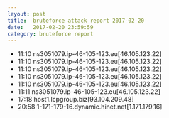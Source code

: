 ```yaml
---
layout: post
title:  bruteforce attack report 2017-02-20
date:   2017-02-20 23:59:59
category: bruteforce report
---
```


* 11:10 ns3051079.ip-46-105-123.eu[46.105.123.22]
* 11:10 ns3051079.ip-46-105-123.eu[46.105.123.22]
* 11:10 ns3051079.ip-46-105-123.eu[46.105.123.22]
* 11:10 ns3051079.ip-46-105-123.eu[46.105.123.22]
* 11:10 ns3051079.ip-46-105-123.eu[46.105.123.22]
* 11:11 ns3051079.ip-46-105-123.eu[46.105.123.22]
* 17:18 host1.lcpgroup.biz[93.104.209.48]
* 20:58 1-171-179-16.dynamic.hinet.net[1.171.179.16]
